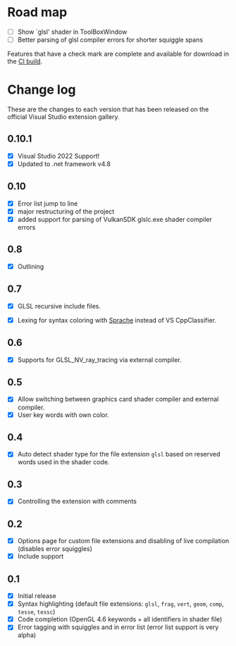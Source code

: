 # Road map
- [ ] Show `glsl' shader in ToolBoxWindow
- [ ] Better parsing of glsl compiler errors for shorter squiggle spans

Features that have a check mark are complete and available for download in the
[CI build](http://vsixgallery.com/extension/b62242eb-0ae5-4494-b013-6158ade63816/).

# Change log
These are the changes to each version that has been released on the official Visual Studio extension gallery.

## 0.10.1
- [x] Visual Studio 2022 Support!
- [x] Updated to .net framework v4.8

## 0.10
- [x] Error list jump to line
- [x] major restructuring of the project
- [x] added support for parsing of VulkanSDK glslc.exe shader compiler errors

## 0.8
- [x] Outlining

## 0.7
- [x] GLSL recursive include files.
- [x] Lexing for syntax coloring with [Sprache](https://github.com/sprache/Sprache) instead of VS CppClassifier.


## 0.6
- [x] Supports for GLSL_NV_ray_tracing via external compiler.

## 0.5
- [x] Allow switching between graphics card shader compiler and external compiler.
- [x] User key words with own color.

## 0.4
- [x] Auto detect shader type for the file extension `glsl` based on reserved words used in the shader code.

## 0.3
- [x] Controlling the extension with comments

## 0.2
- [x] Options page for custom file extensions and disabling of live compilation (disables error squiggles)
- [x] Include support

## 0.1
- [x] Initial release
- [x] Syntax highlighting (default file extensions: `glsl`, `frag`, `vert`, `geom`, `comp`, `tesse`, `tessc`)
- [x] Code completion (OpenGL 4.6 keywords + all identifiers in shader file)
- [x] Error tagging with squiggles and in error list (error list support is very alpha)
